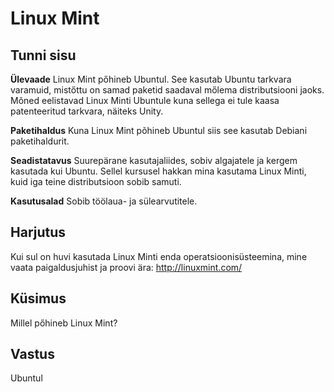 # Linux Mint

## Tunni sisu

<b>Ülevaade</b>
Linux Mint pőhineb Ubuntul. See kasutab Ubuntu tarkvara varamuid, mistőttu on samad paketid saadaval mőlema distributsiooni jaoks. Mõned eelistavad Linux Minti Ubuntule kuna sellega ei tule kaasa patenteeritud tarkvara, näiteks Unity.

<b>Paketihaldus</b> Kuna Linux Mint põhineb Ubuntul siis see kasutab Debiani paketihaldurit.

<b>Seadistatavus</b>
Suurepärane kasutajaliides, sobiv algajatele ja kergem kasutada kui Ubuntu. Sellel kursusel hakkan mina kasutama Linux Minti, kuid iga teine distributsioon sobib samuti.

<b>Kasutusalad</b>
Sobib töölaua- ja sülearvutitele.

## Harjutus

Kui sul on huvi kasutada Linux Minti enda operatsioonisüsteemina, mine vaata paigaldusjuhist ja proovi ära: <a href='http://linuxmint.com/'>http://linuxmint.com/</a>

## Küsimus

Millel pőhineb Linux Mint?

## Vastus

Ubuntul
